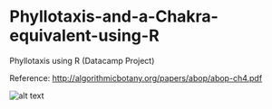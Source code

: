# Phyllotaxis-and-a-Chakra-equivalent-using-R
Phyllotaxis using R (Datacamp Project)

Reference: http://algorithmicbotany.org/papers/abop/abop-ch4.pdf

![alt text](https://ibb.co/YjXn9Mf)

